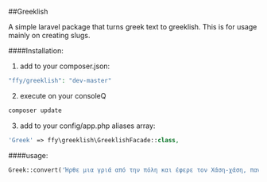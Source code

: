 ##Greeklish

A simple laravel package that turns greek text to greeklish.
This is for usage mainly on creating slugs.

####Installation:

1. add to your composer.json:
```php
"ffy/greeklish": "dev-master"
```
2. execute on your consoleQ         
```php
composer update
```

3. add to your config/app.php aliases array:
```php
'Greek' => ffy\greeklish\GreeklishFacade::class,
```
    
####usage:
```php
Greek::convert('Ήρθε μια γριά από την πόλη και έφερε τον Χάση-χάση, παναγίτσα μου να χάσει!')
```